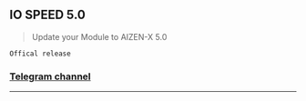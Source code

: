 ## IO SPEED 5.0 
> Update your Module to AIZEN-X 5.0

`Offical release  `
### [Telegram channel](https://t.me/Androidstore01)

---
